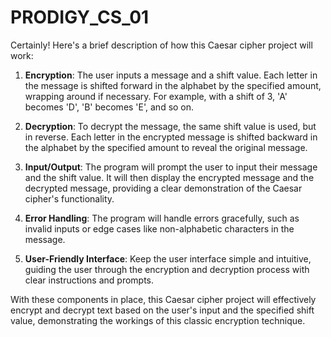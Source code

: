 # PRODIGY_CS_01
Certainly! Here's a brief description of how this  Caesar cipher project will work:

1. **Encryption**: The user inputs a message and a shift value. Each letter in the message is shifted forward in the alphabet by the specified amount, wrapping around if necessary. For example, with a shift of 3, 'A' becomes 'D', 'B' becomes 'E', and so on.

2. **Decryption**: To decrypt the message, the same shift value is used, but in reverse. Each letter in the encrypted message is shifted backward in the alphabet by the specified amount to reveal the original message.

3. **Input/Output**: The program will prompt the user to input their message and the shift value. It will then display the encrypted message and the decrypted message, providing a clear demonstration of the Caesar cipher's functionality.

4. **Error Handling**: The program will handle errors gracefully, such as invalid inputs or edge cases like non-alphabetic characters in the message.

5. **User-Friendly Interface**: Keep the user interface simple and intuitive, guiding the user through the encryption and decryption process with clear instructions and prompts.

With these components in place, this Caesar cipher project will effectively encrypt and decrypt text based on the user's input and the specified shift value, demonstrating the workings of this classic encryption technique.
